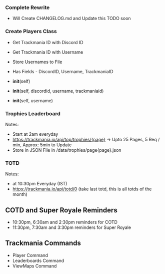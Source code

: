 
### Complete Rewrite

* Will Create CHANGELOG.md and Update this TODO soon

### Create Players Class
* Get Trackmania ID with Discord ID
* Get Trackmania ID with Username
* Store Usernames to File

* Has Fields - DiscordID, Username, TrackmaniaID
* __init__(self)
* __init__(self, discordid, username, trackmaniaid)
* __init__(self, username)

### Trophies Leaderboard

Notes:

* Start at 2am everyday
* <https://trackmania.io/api/top/trophies/{page}> -> Upto 25 Pages, 5 Req / min, Approx: 5min to Update
* Store in JSON File in /data/trophies/page{page}.json


### TOTD

Notes:

* at 10:30pm Everyday (IST)
* <https://trackmania.io/api/totd/0> (take last totd, this is all totds of the month)


## COTD and Super Royale Reminders

* 10:30pm, 6:30am and 2:30pm reminders for COTD
* 11:30pm, 7:30am and 3:30pm reminders for Super Royale

## Trackmania Commands

* Player Command
* Leaderboards Command
* ViewMaps Command

